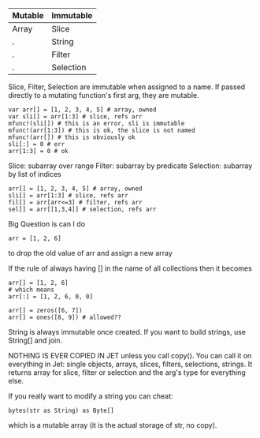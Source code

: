 
Mutable | Immutable
-- | --
Array | Slice
 . | String
 . | Filter
 . | Selection

Slice, Filter, Selection are immutable when assigned to a name. If passed directly to a mutating function's first arg, they are mutable.

```
var arr[] = [1, 2, 3, 4, 5] # array, owned
var sli[] = arr[1:3] # slice, refs arr
mfunc!(sli[]) # this is an error, sli is immutable
mfunc!(arr[1:3]) # this is ok, the slice is not named
mfunc!(arr[]) # this is obviously ok
sli[:] = 0 # err
arr[1:3] = 0 # ok
```

Slice: subarray over range
Filter: subarray by predicate
Selection: subarray by list of indices
```
arr[] = [1, 2, 3, 4, 5] # array, owned
sli[] = arr[1:3] # slice, refs arr
fil[] = arr[arr<=3] # filter, refs arr
sel[] = arr[[1,3,4]] # selection, refs arr

```

Big Question is
can I do
```
arr = [1, 2, 6]
```
to drop the old value of arr and assign a new array

If the rule of always having [] in the name of all collections
then it becomes
```
arr[] = [1, 2, 6]
# which means
arr[:] = [1, 2, 6, 0, 0]

arr[] = zeros([6, 7])
arr[] = ones([8, 9]) # allowed??
```



String is always immutable once created. If you want to build strings, use String[] and join.

NOTHING IS EVER COPIED IN JET unless you call copy(). You can call it on everything in Jet: single objects, arrays, slices, filters, selections, strings. It returns array for slice, filter or selection and the arg's type for everything else.

If you really want to modify a string you can cheat:
```
bytes(str as String) as Byte[]
```
which is a mutable array (it is the actual storage of str, no copy).